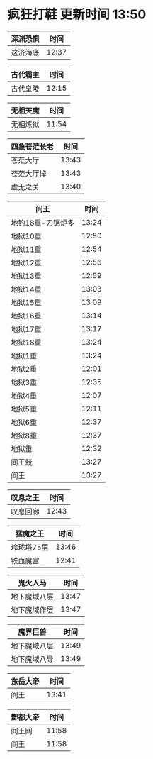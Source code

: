 # 疯狂打鞋 更新时间 13:50

| 深渊恐惧   | 时间    |
|--------|-------|
| 这济海底 | 12:37 |

| 古代霸主   | 时间    |
|--------|-------|
| 古代皇陵 | 12:15 |

| 无相天魔   | 时间    |
|--------|-------|
| 无相炼狱 | 11:54 |

| 四象苍茫长老   | 时间    |
|--------|-------|
| 苍茫大厅 | 13:43 |
| 苍茫大厅掉 | 13:43 |
| 虚无之关 | 13:40 |

| 间王   | 时间    |
|--------|-------|
| 地钓18重-刀锯炉多 | 13:24 |
| 地狱10重 | 12:50 |
| 地狱11重 | 12:54 |
| 地狱12重 | 12:56 |
| 地狱13重 | 12:59 |
| 地狱14重 | 13:03 |
| 地狱15重 | 13:09 |
| 地狱16重 | 13:14 |
| 地狱17重 | 13:17 |
| 地狱18重 | 13:24 |
| 地狱1重 | 13:24 |
| 地狱2重 | 12:01 |
| 地狱3重 | 12:35 |
| 地狱4重 | 12:07 |
| 地狱5重 | 12:11 |
| 地狱6重 | 12:37 |
| 地狱8重 | 12:37 |
| 地狱重 | 12:32 |
| 间王兢 | 13:27 |
| 阎王 | 13:27 |

| 叹息之王   | 时间    |
|--------|-------|
| 叹息回廊 | 12:43 |

| 猛魔之王   | 时间    |
|--------|-------|
| 玲珑塔75层 | 13:46 |
| 铁血魔宫 | 12:41 |

| 鬼火人马   | 时间    |
|--------|-------|
| 地下魔域八层 | 13:47 |
| 地下魔域作层 | 13:47 |

| 魔界巨兽   | 时间    |
|--------|-------|
| 地下魔域八层 | 13:49 |
| 地下魔域八导 | 13:49 |

| 东岳大帝   | 时间    |
|--------|-------|
| 阎王 | 13:41 |

| 酆都大帝   | 时间    |
|--------|-------|
| 间王网 | 11:58 |
| 阎王 | 11:58 |